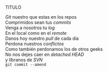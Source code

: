 TITULO

<p><em>Git</em> nuestro que estas en los repos<br/> Comprimidos sean tus <em>commits</em><br/>Venga a nosotros tu <em>log</em><br/>En el local como en el <em>remote</em><br/>Danos hoy nuestro <em>pull</em> de cada día<br/>Perdona nuestros <em>conflictos</em><br />Como también perdonamos los de otros geeks<br />No nos dejes caer en <em>detached HEAD</em><br/>y líbranos de <em>SVN</em><br/><code>git commit --amend</code></p>